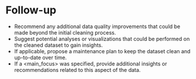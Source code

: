 # Follow-up

- Recommend any additional data quality improvements that could be made beyond the initial cleaning process.
- Suggest potential analyses or visualizations that could be performed on the cleaned dataset to gain insights.
- If applicable, propose a maintenance plan to keep the dataset clean and up-to-date over time.
- If a <main_focus> was specified, provide additional insights or recommendations related to this aspect of the data.
